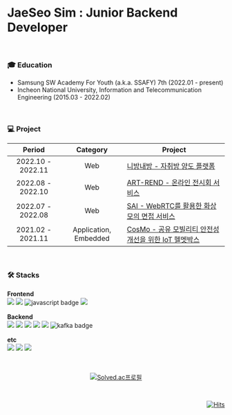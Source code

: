 # JaeSeo Sim : Junior Backend Developer   
<br>

### 🎓 Education
- Samsung SW Academy For Youth (a.k.a. SSAFY) 7th (2022.01 - present)
- Incheon National University, Information and Telecommunication Engineering (2015.03 - 2022.02)
<br>

### 💻 Project 

|      Period       |       Category        | Project                                                      |
| :---------------: | :-------------------: | ------------------------------------------------------------ |
| 2022.10 - 2022.11 |          Web          | [니방내방 - 자취방 양도 플랫폼](https://github.com/simjaeseo/YourRoomMyRoom)  |
| 2022.08 - 2022.10 |          Web          | [ART-REND - 온라인 전시회 서비스](https://github.com/simjaeseo/ART-REND)  |
| 2022.07 - 2022.08 |          Web          | [SAI - WebRTC를 활용한 화상 모의 면접 서비스](https://github.com/simjaeseo/SAI)  |
| 2021.02 - 2021.11 | Application, Embedded | [CosMo - 공유 모빌리티 안전성 개선을 위한 IoT 헬멧박스](https://github.com/simjaeseo/CosMo)  |
<br>

### 🛠 Stacks
<b>Frontend　</b>   
  <img src="https://img.shields.io/badge/HTML-E34F26?style=flat-square&logo=HTML5&logoColor=white">
  <img src="https://img.shields.io/badge/CSS-1572B6?style=flat-square&logo=CSS3&logoColor=white">
  ![javascript badge](https://img.shields.io/badge/-JavaScript-%23F7DF1E?style=flat-square&logo=JavaScript&logoColor=white&color=F7DF1E)
  <img src="https://img.shields.io/badge/Vue.js-4FC08D?style=flat-square&logo=Vue.js&logoColor=white">   
  
<b>Backend　</b>   
  <img src="https://img.shields.io/badge/Java-BE7928?style=flat-square&logo=OpenJDK&logoColor=white">
  <img src="https://img.shields.io/badge/Spring Boot-6DB33F?style=flat-square&logo=Spring Boot&logoColor=white">
    <img src="https://img.shields.io/badge/MySQL-4479A1?style=flat-square&logo=MySQL&logoColor=white">
    <img src="https://img.shields.io/badge/MyBatis-000000?style=flat&logo=MyBatis&logoColor=white"/>
      <img src="https://img.shields.io/badge/SpringDataJPA-6DB33F?style=flat&logo=SpringDataJPA&logoColor=white"/>
    ![kafka badge](https://img.shields.io/badge/-Kafka-%23F7DF1E?style=flat-square&logo=ApacheKafka&logoColor=white&color=231F20)   

<b>etc　</b>   
  <img src="https://img.shields.io/badge/Jira-0052CC?style=flat-square&logo=Jira&logoColor=white">
  <img src="https://img.shields.io/badge/Docker-2496ED?style=flat&logo=Docker&logoColor=white"/>
  <img src="https://img.shields.io/badge/Jenkins-D24939?style=flat&logo=Jenkins&logoColor=white"/>
<br>
<br>
<br>
<div align=center>

[![Solved.ac프로필](http://mazassumnida.wtf/api/v2/generate_badge?boj=delpho)](https://solved.ac/delpho)
    
</div>

<br>
<div align=right>

[![Hits](https://hits.seeyoufarm.com/api/count/incr/badge.svg?url=https%3A%2F%2Fgithub.com%2Fsimjaeseo%2Fhit-counter&count_bg=%2327E2A4&title_bg=%23EC9A00&icon=&icon_color=%23EDEDED&title=visit&edge_flat=false)](https://hits.seeyoufarm.com)

</div>
<br>
<br>
<!-- <img src="https://img.shields.io/badge/Java-007396?style=flat&logo=Java&logoColor=white"/> -->


<!--
**simjaeseo/simjaeseo** is a ✨ _special_ ✨ repository because its `README.md` (this file) appears on your GitHub profile.

Here are some ideas to get you started:

- 🔭 I’m currently working on ...
- 🌱 I’m currently learning ...
- 👯 I’m looking to collaborate on ...
- 🤔 I’m looking for help with ...
- 💬 Ask me about ...
- 📫 How to reach me: ...
- 😄 Pronouns: ...
- ⚡ Fun fact: ...
-->
